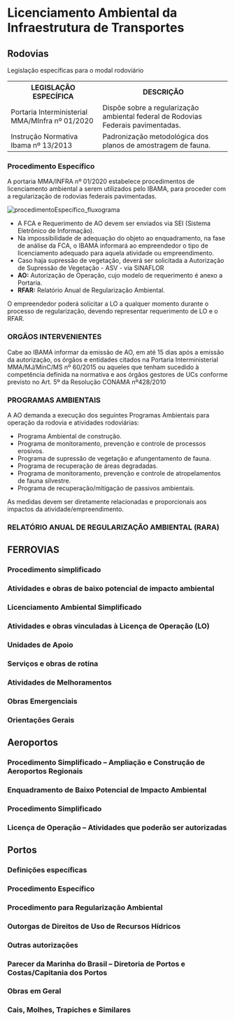 # Licenciamento Ambiental da Infraestrutura de Transportes

## Rodovias
Legislação específicas para o modal rodoviário

<table>
    <tr>
        <th>
            LEGISLAÇÃO ESPECÍFICA
        </th>
        <th>
            DESCRIÇÃO
        </th>
    </tr>
    <tr>
        <td>
            Portaria Interministerial MMA/MInfra nº 01/2020
        </td>
        <td>
            Dispõe sobre a regularização ambiental federal de Rodovias Federais pavimentadas.
        </td>
    </tr>
    <tr>
        <td>
            Instrução Normativa Ibama nº 13/2013
        </td>
        <td>
            Padronização metodológica dos planos de amostragem de fauna.
        </td>
    </tr>
</table>

### Procedimento Específico
A portaria MMA/INFRA nº 01/2020 estabelece procedimentos de licenciamento ambiental a serem utilizados pelo IBAMA, para proceder com a regularização de rodovias federais pavimentadas.

![procedimentoEspecífico_fluxograma](./assets/procedimentoEspecífico.svg)

- A FCA e Requerimento de AO devem ser enviados via SEI (Sistema Eletrônico de Informação).
- Na impossibilidade de adequação do objeto ao enquadramento, na fase de análise da FCA, o IBAMA informará ao empreendedor o tipo de licenciamento adequado para aquela atividade ou empreendimento.
- Caso haja supressão de vegetação, deverá ser solicitada a Autorização de Supressão de Vegetação - ASV - via SINAFLOR
- **AO:** Autorização de Operação, cujo modelo de requerimento é anexo a Portaria.
- **RFAR:** Relatório Anual de Regularização Ambiental.

O empreendedor poderá solicitar a LO a qualquer momento durante o processo de regularização, devendo representar requerimento de LO e o RFAR.

### ORGÃOS INTERVENIENTES
Cabe ao IBAMA informar da emissão de AO, em até 15 dias após a emissão da autorização, os órgãos e entidades citados na Portaria Interministerial MMA/MJ/MinC/MS nº 60/2015 ou aqueles que tenham sucedido à competência definida na normativa e aos órgãos gestores de UCs conforme previsto no Art. 5º da Resolução CONAMA nº428/2010

### PROGRAMAS AMBIENTAIS
A AO demanda a execução dos seguintes Programas Ambientais para operação da rodovia e atividades rodoviárias:
- Programa Ambiental de construção.
- Programa de monitoramento, prevenção e controle de processos erosivos.
- Programa de supressão de vegetação e afungentamento de fauna.
- Programa de recuperação de áreas degradadas.
- Programa de monitoramento, prevenção e controle de atropelamentos de fauna silvestre.
- Programa de recuperação/mitigação de passivos ambientais.

As medidas devem ser diretamente relacionadas e proporcionais aos impactos da atividade/empreendimento.

### RELATÓRIO ANUAL DE REGULARIZAÇÃO AMBIENTAL (RARA)

## FERROVIAS

### Procedimento simplificado
### Atividades e obras de baixo potencial de impacto ambiental
### Licenciamento Ambiental Simplificado
### Atividades e obras vinculadas à Licença de Operação (LO)
### Unidades de Apoio
### Serviços e obras de rotina
### Atividades de Melhoramentos
### Obras Emergenciais
### Orientações Gerais

## Aeroportos

### Procedimento Simplificado – Ampliação e Construção de Aeroportos Regionais
### Enquadramento de Baixo Potencial de Impacto Ambiental
### Procedimento Simplificado
### Licença de Operação – Atividades que poderão ser autorizadas

## Portos

### Definições específicas
### Procedimento Específico
### Procedimento para Regularização Ambiental
### Outorgas de Direitos de Uso de Recursos Hídricos
### Outras autorizações
### Parecer da Marinha do Brasil – Diretoria de Portos e Costas/Capitania dos Portos
### Obras em Geral
### Cais, Molhes, Trapiches e Similares